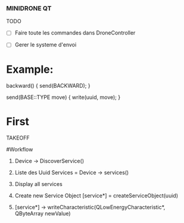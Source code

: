 ### MINIDRONE QT

TODO
- [ ] Faire toute les commandes dans DroneController
- [ ] Gerer le systeme d'envoi


# Example:
backward() {
	send(BACKWARD);
}

send(BASE::TYPE move) {
	write(uuid, move);
}

# First
TAKEOFF

#Workflow
1) Device -> DiscoverService()

2) Liste des Uuid Services = Device -> services()

3) Display all services

4) Create new Service Object [service*] = createServiceObject(uuid)

5) [service*] -> writeCharacteristic(QLowEnergyCharacteristic*, QByteArray newValue)


